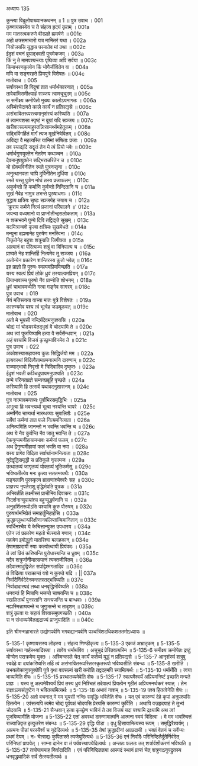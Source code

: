 अध्यायः 135

कुन्त्या विदुलोपाख्यानकथनम् ॥ 1 ॥
पुत्र उवाच ।	001    
कृष्णायसस्येव च ते संहत्य हृदयं कृतम् ।	001a  
मम मातस्त्वकरुणे वीरप्रज्ञे ह्यमर्षणे ॥	001c  
अहो क्षत्रसमाचारो यत्र मामितरं यथा ।	002a  
नियोजयसि युद्धाय परमातेव मां तथा ॥	002c  
ईदृशं वचनं ब्रूयाद्भवती पुत्रमेकजम् ।	003a  
किं नु ते मामपश्यन्त्याः पृथिव्या अपि सर्वया ॥	003c  
किमाभरणकृत्येन किं भोगैर्जीवितेन वा ।	004a  
मयि वा सङ्गरहते प्रियपुत्रे विशेषतः ॥	004c  
मातोवाच ।	005    
सर्वावस्था हि विदुषां तात धर्मार्थकारणात् ।	005a  
तावेवाभिसमीक्ष्याहं सञ्जय त्वामचूचुदम् ॥	005c  
स समीक्ष्य क्रमोपेतो मुख्यः कालोऽयमागतः ।	006a  
अस्मिंश्चेदागते काले कार्यं न प्रतिपद्यसे ॥	006c  
असंभावितरूपस्त्वमानृशंस्यं करिष्यसि ।	007a  
तं त्वामयशसा स्पृष्टं न ब्रूयां यदि सञ्जय ॥	007c  
खरीवात्सल्यमाहुस्तन्निःसामर्थ्यमहेतुकम् ।	008a  
सद्भिर्विगर्हितं मार्गं त्यज मूर्खनिषेवितम् ॥	008c  
अविद्या वै महत्यस्ति यामिमां संश्रिताः प्रजाः ।	009a  
तव स्याद्यदि सद्वृत्तं तेन मे त्वं प्रियो भवेः ॥	009c  
धर्मार्थगुणयुक्तेन नेतरेण कथञ्चन ।	010a  
दैवमानुषयुक्तेन सद्भिराचरितेन च ॥	010c  
यो ह्येवमविनीतेन रमते पुत्रनप्तृणा ।	010c  
अनुत्थानवता चापि दुर्विनीतेन दुर्धिया ॥	010c  
रमते यस्तु पुत्रेण मोघं तस्य प्रजाफलम् ।	010c  
अकुर्वन्तो हि कर्माणि कुर्वन्तो निन्दितानि च ॥	011a  
सुखं नैवेह नामुत्र लभन्ते पुरुषाधमाः ।	011c  
युद्धाय क्षत्रियः सृष्टः सञ्जयेह जयाय च ।	012a  
`क्रूराय कर्मणे नित्यं प्रजानां परिपालने ॥'	012c  
जयन्वा वध्यमानो वा प्राप्नोतीन्द्रसलोकताम् ।	013a  
न शक्रभवने पुण्ये दिवि तद्विद्यते सुखम् ।	013c  
यदमित्रान्वशे कृत्वा क्षत्रियः सुखमेधते ॥	014a  
मन्युना दह्यमानेह पुरुषेण मनस्विना ।	014c  
निकृतेनेह बहुशः शत्रून्प्रति जिगीषया ॥	015a  
आत्मानं वा परित्यज्य शत्रुं वा विनिपात्य च ।	015c  
प्राप्यते नेह शान्तिर्हि नित्यमेव तु सञ्जय ।	016a  
अतोन्येन प्रकारेण शान्तिरस्य कुतो भवेत् ॥	016c  
इह प्राज्ञो हि पुरुषः स्वल्पमप्रियमिच्छति ।	017a  
यस्य स्वल्पं प्रियं लोके ध्रुवं तस्याल्पमप्रियम् ॥	017c  
प्रियाभावाच्च पुरुषो नैव प्राप्नोति शोभनम् ।	018a  
ध्रुवं चाभावमभ्येति गत्वा गङ्गेव सागरम् ॥	018c  
पुत्र उवाच ।	019    
नेयं मतिस्त्वया वाच्या मातः पुत्रे विशेषतः ।	019a  
कारुण्यमेव पश्य त्वं भूत्वेह जडमूकवत् ॥	019c  
मातोवाच ।	020    
अतो मे भूयसी नन्दिर्यदेवमनुपश्यसि ।	020a  
चोद्यं मां चोदयस्येतद्भृशं वै चोदयामि ते ॥	020c  
अथ त्वां पूजयिष्यामि हत्वा वै सर्वसैन्धवान् ।	021a  
अहं पश्यामि विजयं कृच्छ्रभाविनमेव ते ॥	021c  
पुत्र उवाच ।	022    
अकोशस्यासहायस्य कुतः सिद्धिर्जयो मम ।	022a  
इत्यवस्थां विदित्वैतामात्मनात्मनि दारुणाम् ॥	022c  
राज्याद्भावो निवृत्तो मे त्रिदिवादिव दृष्कृतः ।	023a  
ईदृशं भवती कञ्चिदुपायमनुपश्यति ॥	023c  
तन्मे परिणतप्रज्ञे सम्यक्प्रब्रूहि पृच्छते ।	024a  
करिष्यामि हि तत्सर्वं यथावदनुशासनम् ॥	024c  
मातोवाच ।	025    
पुत्र नात्मावमन्तव्यः पूर्वाभिरसमृद्धिभिः ।	025a  
अभूत्वा हि भवन्त्यर्था भूत्वा नश्यन्ति चापरे ।	025c  
अमर्षेणैव चाप्यर्था नारब्धव्याः सुबालिशैः ॥	025e   
सर्वेषां कर्मणां तात फले नित्यमनित्यता ।	026a  
अनित्यमिति जानन्तो न भवन्ति भवन्ति च ॥	026c  
अथ ये नैव कुर्वन्ति नैव जातु भवन्ति ते ।	027a  
ऐकगुण्यमनीहायामभावः कर्मणां फलम् ॥	027c  
अथ द्वैगुण्यमीहायां फलं भवति वा नवा ।	028a  
यस्य प्रागेव विदिता सर्वार्थानामनित्यता ॥	028c  
नुदेद्वृद्धिसमृद्धी स प्रतिकूले नृपात्मज ।	029a  
उत्थातव्यं जागृतव्यं योक्तव्यं भूतिकर्मसु ॥	029c  
भविष्यतीत्येव मनः कृत्वा सततमव्यथैः ।	030a  
मङ्गलानि पुरस्कृत्य ब्राह्मणांश्चेश्वरैः सह ॥	030c  
प्राज्ञस्य नृपतेराशु वृद्धिर्भवति पुत्रक ।	031a  
अभिवर्तति लक्ष्मीस्तं प्राचीमिव दिवाकरः ॥	031c  
निदर्शनान्युपायांश्च बहून्युद्धर्षणानि च ।	032a  
अनुदर्शितरूपोऽसि पश्यामि कुरु पौरुषम् ॥	032c  
पुरुषार्थमभिप्रेतं समाहर्तुमिहार्हसि ।	033a  
क्रुद्धान्लुब्धान्परिक्षीणानवलिप्तान्विमानितान् ॥	033c  
स्पर्धिनश्चैव ये केचित्तान्युक्त उपधारय ।	034a  
एतेन त्वं प्रकारेण महतो भेत्स्यसे गणान् ।	034c  
महावेग इवोद्धूतो मातरिश्वा बलाहकान् ॥	034e   
तेषामग्रप्रदायी स्याः कल्पोत्थायी प्रियंवदः ।	035a  
ते त्वां प्रियं करिष्यन्ति पुरोधास्यन्ति च ध्रुवम् ॥	035c  
यदैव शत्रुर्जानीयात्सपत्नं त्यक्तजीवितम् ।	036a  
तदैवास्मादुद्विजेत सर्पाद्वेश्मगतादिव ॥	036c  
तं विदित्वा पराक्रान्तं वशे न कुरुते यदि । ||	037a  
निर्वादैर्निर्वदेदेनमन्ततस्तद्भविष्यति ॥	037c  
निर्वादादास्पदं लब्धा धनवृद्धिर्भविष्यति ।	038a  
धनवन्तं हि मित्राणि भजन्ते चाश्रयन्ति च ॥	038c  
स्खलितार्थं पुनस्तानि सन्त्यजन्ति च बान्धवाः ।	039a  
नह्यस्मिन्नाश्रयन्ते च जुगुप्सन्ते च तादृशम् ॥	039c  
शत्रुं कृत्वा यः सहायं विश्वासमुपगच्छति ।	040a  
स न संभाव्यमेवैतद्यद्राज्यं प्राप्नुयादिति ॥ ॥	040c  

इति श्रीमन्महाभारते उद्योगपर्वणि भगवद्यानपर्वणि पञ्चत्रिंशदधिकशततमोऽध्यायः ॥

5-135-1 कृष्णायसस्य लोहस्य । संहत्य णिण्डीकृत्य ॥ 5-135-3 एकजं अभ्रातृकम् ॥ 5-135-5 सर्वावस्था गार्हस्थ्यादिरूपा । तावेव धर्मार्थावेव । अचूचुदं प्रेरितवत्यस्मि ॥ 5-135-6 समीक्ष्य क्रमोपेतः द्रष्टुं योग्येन पराक्रमेण युक्तः । अस्मिन्काले चेत् कार्यं कर्तव्यं युद्धं न प्रतिपद्यसे ॥ 5-135-7 आनृशंस्यं शत्रुषु स्वदेहे वा दयांकरिष्यसि तर्हि त्वं असंभावितरूपस्तिरस्कृतरूपो भविष्यसीति संबन्धः ॥ 5-135-8 खरीति । उभयलोकानुपयुक्तेपि पुत्रे वृथा वात्सल्यं खरी करोति तद्वदहमपि स्यामित्यर्थः ॥ 5-135-10 धर्मार्थेति । त्वया भाव्यमिति शेषः ॥ 5-135-15 प्रस्थातव्यमेवेति शेषः ॥ 5-135-17 स्वल्पमैश्वर्यं अप्रियमनिष्टं इच्छति मन्यते प्राज्ञः । यस्य तु अल्पमेवैश्वर्यं प्रियं तस्य ध्रुवं निश्चितं तदेवाल्पं प्रियत्वेन गृहीतं अप्रियमनर्थकरं स्यात् । तेन राज्ञाऽल्पसंतुष्टेन न भवितव्यमित्यर्थः ॥ 5-135-18 अभावं नाशम् ॥ 5-135-19 पश्य हितत्वेनेति शेषः ॥ 5-135-20 अतो वचनात् मे मम भूयसी नन्दिः समृद्धिः भवितेति शेषः । यत् एवं कारुण्यं देहे कृपां अनुपश्यसि हितत्वेन । एवंसत्यपि त्वमेव चोद्यं पूर्वपक्षं चोदयसि प्रेरयसि कारुण्यं कुर्विति । अथापि वज्रहृदयाहं ते तुभ्यं चोदयामि ॥ 5-135-21 सैन्धवान् हत्वा कृच्छ्रेण भाविनं ते तव विजयं यदा पश्यामि द्रक्ष्यामि अथ त्वां पूजयिष्यामीति योजना ॥ 5-135-22 एतां अवस्थां दारुणामात्मनि आत्मना स्वयं विदित्वा । मे मम भावश्चित्तं राज्यान्निवृत्त इत्युत्तरेण संबन्धः ॥ 5-135-29 वृद्धिः पीडा । वृधु हिंसायामित्यस्य रूपम् । समृद्धिरैश्वर्यम् । आत्मनः पीडां परस्यैर्श्वं च नुदेदित्यर्थः ॥ 5-135-35 तेषां क्रुद्धादीनां अग्रप्रदायी । भक्तं वेतनं च सर्वेभ्यः प्रथमं देयम् । न- चेत्सद्यः कुपितास्ते त्यजेयुरित्यर्थः ॥ 5-135-36 एनं निर्वादैः परिनिष्ठितैर्दूतैर्निर्वदेत् परिनिष्ठां प्रापयेत् । साम्ना दानेन वा तं पर्यवस्थापयेदित्यर्थः । अन्ततः फलतः तत् शर्त्रार्वशीकरणं भविष्यति ॥ 5-135-37 तत्रोपायमाह निर्वादादिति । एवं परिनिष्ठिततया आस्पदं स्थानं प्राप्तं चेत् शत्रुणाऽनुपद्रुतस्य धनवृद्ध्यादिकं सर्वं सेत्स्यतीत्यर्थः ॥
